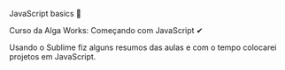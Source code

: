 JavaScript basics 🎯

Curso da Alga Works: Começando com JavaScript ✔

Usando o Sublime fiz alguns resumos das aulas e com o tempo colocarei projetos em JavaScript.


